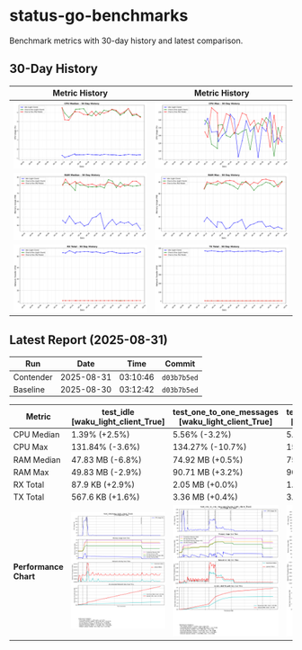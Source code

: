 # status-go-benchmarks

Benchmark metrics with 30-day history and latest comparison.

## 30-Day History

| Metric History                                         | Metric History                                     |
|--------------------------------------------------------|----------------------------------------------------|
| ![cpu_median_history.png](docs/cpu_median_history.png) | ![cpu_max_history.png](docs/cpu_max_history.png)   |
| ![ram_median_history.png](docs/ram_median_history.png) | ![ram_max_history.png](docs/ram_max_history.png)   |
| ![rx_total_history.png](docs/rx_total_history.png)     | ![tx_total_history.png](docs/tx_total_history.png) |

## Latest Report (2025-08-31)

| Run       | Date       | Time     | Commit      |
|-----------|------------|----------|-------------|
| Contender | 2025-08-31 | 03:10:46 | `d03b7b5ed` |
| Baseline  | 2025-08-30 | 03:12:42 | `d03b7b5ed` |

| Metric                | test_idle<br>[waku_light_client_True]                                                                                            | test_one_to_one_messages<br>[waku_light_client_True]                                                                                                           | test_one_to_one_messages<br>[waku_light_client_False]                                                                                                            |
|-----------------------|----------------------------------------------------------------------------------------------------------------------------------|----------------------------------------------------------------------------------------------------------------------------------------------------------------|------------------------------------------------------------------------------------------------------------------------------------------------------------------|
| CPU Median            | 1.39% (+2.5%)                                                                                                                    | 5.56% (-3.2%)                                                                                                                                                  | 5.46% (-6.6%)                                                                                                                                                    |
| CPU Max               | 131.84% (-3.6%)                                                                                                                  | 134.27% (-10.7%)                                                                                                                                               | 151.40% (+17.4%)                                                                                                                                                 |
| RAM Median            | 47.83 MB (-6.8%)                                                                                                                 | 74.92 MB (+0.5%)                                                                                                                                               | 75.68 MB (-2.4%)                                                                                                                                                 |
| RAM Max               | 49.83 MB (-2.9%)                                                                                                                 | 90.71 MB (+3.2%)                                                                                                                                               | 90.21 MB (+5.0%)                                                                                                                                                 |
| RX Total              | 87.9 KB (+2.9%)                                                                                                                  | 2.05 MB (+0.0%)                                                                                                                                                | 1.97 MB (-3.1%)                                                                                                                                                  |
| TX Total              | 567.6 KB (+1.6%)                                                                                                                 | 3.36 MB (+0.4%)                                                                                                                                                | 3.81 MB (+0.0%)                                                                                                                                                  |
| **Performance Chart** | ![test_idle[waku_light_client_True]](benchmarks/20250831T031046_d03b7b5ed/test_idle[waku_light_client_True]-20250831-030344.png) | ![test_one_to_one_messages[waku_light_client_True]](benchmarks/20250831T031046_d03b7b5ed/test_one_to_one_messages[waku_light_client_True]-20250831-031003.png) | ![test_one_to_one_messages[waku_light_client_False]](benchmarks/20250831T031046_d03b7b5ed/test_one_to_one_messages[waku_light_client_False]-20250831-030652.png) |
